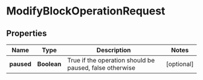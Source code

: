 
# ModifyBlockOperationRequest

## Properties
Name | Type | Description | Notes
------------ | ------------- | ------------- | -------------
**paused** | **Boolean** | True if the operation should be paused, false otherwise |  [optional]



